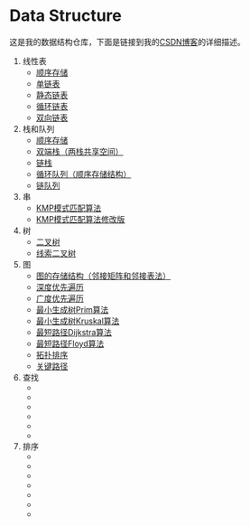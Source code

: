 # Data Structure
这是我的数据结构仓库，下面是链接到我的[CSDN博客](https://blog.csdn.net/revendell/category_9400836.html)的详细描述。
1. 线性表
   - [顺序存储](https://blog.csdn.net/Revendell/article/details/101628645)<br>
   - [单链表](https://blog.csdn.net/Revendell/article/details/101641479)<br>
   - [静态链表](https://blog.csdn.net/Revendell/article/details/101780444)<br>
   - [循环链表](https://blog.csdn.net/Revendell/article/details/101847545)<br>
   - [双向链表](https://blog.csdn.net/Revendell/article/details/101857528)<br>
2. 栈和队列
   - [顺序存储](https://blog.csdn.net/Revendell/article/details/102216753)<br>
   - [双端栈（两栈共享空间）](https://blog.csdn.net/Revendell/article/details/102469216)<br>
   - [链栈](https://blog.csdn.net/Revendell/article/details/102491635)<br>
   - [循环队列（顺序存储结构）](https://blog.csdn.net/Revendell/article/details/102711831)<br>
   - [链队列](https://blog.csdn.net/Revendell/article/details/102723556)<br>
3. 串
   - [KMP模式匹配算法](https://blog.csdn.net/Revendell/article/details/102821839)<br>
   - [KMP模式匹配算法修改版](https://blog.csdn.net/Revendell/article/details/102827069)<br>
4. 树
   - [二叉树](https://blog.csdn.net/Revendell/article/details/102846152)<br>
   - [线索二叉树](https://blog.csdn.net/Revendell/article/details/102860137)<br>
5. 图
   - [图的存储结构（邻接矩阵和邻接表法）](https://blog.csdn.net/Revendell/article/details/102882305)<br>
   - [深度优先遍历](https://blog.csdn.net/Revendell/article/details/102942861)<br>
   - [广度优先遍历](https://blog.csdn.net/Revendell/article/details/102944500)<br>
   - [最小生成树Prim算法](https://blog.csdn.net/Revendell/article/details/102987834)<br>
   - [最小生成树Kruskal算法](https://blog.csdn.net/Revendell/article/details/103017307)<br>
   - [最短路径Dijkstra算法](https://blog.csdn.net/Revendell/article/details/103049355)<br>
   - [最短路径Floyd算法](https://blog.csdn.net/Revendell/article/details/103133423)<br>
   - [拓扑排序](https://blog.csdn.net/Revendell/article/details/103207819)<br>
   - [关键路径](https://blog.csdn.net/Revendell/article/details/103213902)<br>
6. 查找
   - []()<br>
   - []()<br>
   - []()<br>
   - []()<br>
   - []()<br>
   - []()<br>
7. 排序
   - []()<br>
   - []()<br>
   - []()<br>
   - []()<br>
   - []()<br>
   - []()<br>
   - []()<br>
